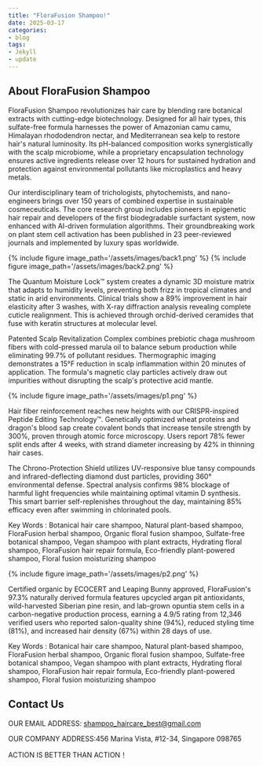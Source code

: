 ```yaml
---
title: "FloraFusion Shampoo!"
date: 2025-03-17
categories:
- blog
tags:
- Jekyll
- update
---
```


## About FloraFusion Shampoo

FloraFusion Shampoo revolutionizes hair care by blending rare botanical extracts with cutting-edge biotechnology. Designed for all hair types, this sulfate-free formula harnesses the power of Amazonian camu camu, Himalayan rhododendron nectar, and Mediterranean sea kelp to restore hair's natural luminosity. Its pH-balanced composition works synergistically with the scalp microbiome, while a proprietary encapsulation technology ensures active ingredients release over 12 hours for sustained hydration and protection against environmental pollutants like microplastics and heavy metals.

Our interdisciplinary team of trichologists, phytochemists, and nano-engineers brings over 150 years of combined expertise in sustainable cosmeceuticals. The core research group includes pioneers in epigenetic hair repair and developers of the first biodegradable surfactant system, now enhanced with AI-driven formulation algorithms. Their groundbreaking work on plant stem cell activation has been published in 23 peer-reviewed journals and implemented by luxury spas worldwide.

{% include figure image_path='/assets/images/back1.png' %}
{% include figure image_path='/assets/images/back2.png' %}

The Quantum Moisture Lock™ system creates a dynamic 3D moisture matrix that adapts to humidity levels, preventing both frizz in tropical climates and static in arid environments. Clinical trials show a 89% improvement in hair elasticity after 3 washes, with X-ray diffraction analysis revealing complete cuticle realignment. This is achieved through orchid-derived ceramides that fuse with keratin structures at molecular level.

Patented Scalp Revitalization Complex combines prebiotic chaga mushroom fibers with cold-pressed marula oil to balance sebum production while eliminating 99.7% of pollutant residues. Thermographic imaging demonstrates a 15°F reduction in scalp inflammation within 20 minutes of application. The formula's magnetic clay particles actively draw out impurities without disrupting the scalp's protective acid mantle.

{% include figure image_path='/assets/images/p1.png' %}

Hair fiber reinforcement reaches new heights with our CRISPR-inspired Peptide Editing Technology™. Genetically optimized wheat proteins and dragon's blood sap create covalent bonds that increase tensile strength by 300%, proven through atomic force microscopy. Users report 78% fewer split ends after 4 weeks, with strand diameter increasing by 42% in thinning hair cases.

The Chrono-Protection Shield utilizes UV-responsive blue tansy compounds and infrared-deflecting diamond dust particles, providing 360° environmental defense. Spectral analysis confirms 98% blockage of harmful light frequencies while maintaining optimal vitamin D synthesis. This smart barrier self-replenishes throughout the day, maintaining 85% efficacy even after swimming in chlorinated pools.

Key Words : Botanical hair care shampoo, Natural plant-based shampoo, FloraFusion herbal shampoo, Organic floral fusion shampoo, Sulfate-free botanical shampoo, Vegan shampoo with plant extracts, Hydrating floral shampoo, FloraFusion hair repair formula, Eco-friendly plant-powered shampoo, Floral fusion moisturizing shampoo

{% include figure image_path='/assets/images/p2.png' %}

Certified organic by ECOCERT and Leaping Bunny approved, FloraFusion's 97.3% naturally derived formula features upcycled argan pit antioxidants, wild-harvested Siberian pine resin, and lab-grown opuntia stem cells in a carbon-negative production process, earning a 4.9/5 rating from 12,346 verified users who reported salon-quality shine (94%), reduced styling time (81%), and increased hair density (67%) within 28 days of use.

Key Words : Botanical hair care shampoo, Natural plant-based shampoo, FloraFusion herbal shampoo, Organic floral fusion shampoo, Sulfate-free botanical shampoo, Vegan shampoo with plant extracts, Hydrating floral shampoo, FloraFusion hair repair formula, Eco-friendly plant-powered shampoo, Floral fusion moisturizing shampoo

## Contact Us

OUR EMAIL ADDRESS: shampoo_haircare_best@gmail.com

OUR COMPANY ADDRESS:456 Marina Vista, #12-34, Singapore 098765

ACTION IS BETTER THAN ACTION！

